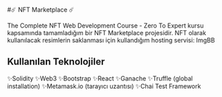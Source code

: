 #☄️ NFT Marketplace ☄️

The Complete NFT Web Development Course - Zero To Expert kursu kapsamında tamamladığım bir NFT Marketplace projesidir.
NFT olarak kullanılacak resimlerin saklanması için kullandığım hosting servisi: ImgBB 

## Kullanılan Teknolojiler

✨Solidity
✨Web3
✨Bootstrap 
✨React
✨Ganache
✨Truffle (global installation)
✨Metamask.io (tarayıcı uzantısı)
✨Chai Test Framework

